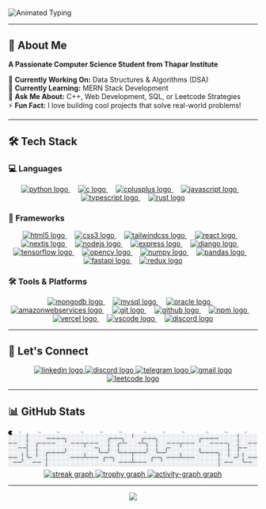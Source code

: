 # <div align="center">
  <img src="https://readme-typing-svg.herokuapp.com?font=Kalam&size=40&duration=3000&pause=1000&color=39FF14&center=true&vCenter=true&width=600&height=100&lines=Hello+Developers!+%F0%9F%91%8B;I+am+Priyansh" alt="Animated Typing" />
</div>

---

## 🚀 About Me

**A Passionate Computer Science Student from Thapar Institute**

🔭 **Currently Working On:** Data Structures & Algorithms (DSA)  
🌱 **Currently Learning:** MERN Stack Development  
💬 **Ask Me About:** C++, Web Development, SQL, or Leetcode Strategies  
⚡ **Fun Fact:** I love building cool projects that solve real-world problems!

---

## 🛠️ Tech Stack

### 💻 Languages
<div align="center">
  <a href="https://www.python.org" target="_blank">
    <img src="https://cdn.jsdelivr.net/gh/devicons/devicon/icons/python/python-original.svg" height="60" alt="python logo"  />
  </a>
  <img width="12" />
  <a href="https://en.wikipedia.org/wiki/C_(programming_language)" target="_blank">
    <img src="https://cdn.jsdelivr.net/gh/devicons/devicon/icons/c/c-original.svg" height="60" alt="c logo"  />
  </a>
  <img width="12" />
  <a href="https://isocpp.org" target="_blank">
    <img src="https://cdn.jsdelivr.net/gh/devicons/devicon/icons/cplusplus/cplusplus-original.svg" height="60" alt="cplusplus logo"  />
  </a>
  <img width="12" />
  <a href="https://developer.mozilla.org/en-US/docs/Web/JavaScript" target="_blank">
    <img src="https://cdn.jsdelivr.net/gh/devicons/devicon/icons/javascript/javascript-original.svg" height="60" alt="javascript logo"  />
  </a>
  <img width="12" />
  <a href="https://www.typescriptlang.org" target="_blank">
    <img src="https://skillicons.dev/icons?i=ts" height="60" alt="typescript logo"  />
  </a>
  <img width="12" />
  <a href="https://www.rust-lang.org" target="_blank">
    <img src="https://skillicons.dev/icons?i=rust" height="60" alt="rust logo"  />
  </a>
</div>

### 🚀 Frameworks
<div align="center">
  <a href="https://developer.mozilla.org/en-US/docs/Web/HTML" target="_blank">
    <img src="https://cdn.jsdelivr.net/gh/devicons/devicon/icons/html5/html5-original.svg" height="60" alt="html5 logo"  />
  </a>
  <img width="12" />
  <a href="https://developer.mozilla.org/en-US/docs/Web/CSS" target="_blank">
    <img src="https://cdn.jsdelivr.net/gh/devicons/devicon/icons/css3/css3-original.svg" height="60" alt="css3 logo"  />
  </a>
  <img width="12" />
  <a href="https://tailwindcss.com" target="_blank">
    <img src="https://cdn.simpleicons.org/tailwindcss/06B6D4" height="60" alt="tailwindcss logo"  />
  </a>
  <img width="12" />
  <a href="https://reactjs.org" target="_blank">
    <img src="https://cdn.jsdelivr.net/gh/devicons/devicon/icons/react/react-original.svg" height="60" alt="react logo"  />
  </a>
  <img width="12" />
  <a href="https://nextjs.org" target="_blank">
    <img src="https://cdn.jsdelivr.net/gh/devicons/devicon/icons/nextjs/nextjs-original.svg" height="60" alt="nextjs logo"  />
  </a>
  <img width="12" />
  <a href="https://nodejs.org" target="_blank">
    <img src="https://cdn.jsdelivr.net/gh/devicons/devicon/icons/nodejs/nodejs-original.svg" height="60" alt="nodejs logo"  />
  </a>
  <img width="12" />
  <a href="https://expressjs.com" target="_blank">
    <img src="https://skillicons.dev/icons?i=express" height="60" alt="express logo"  />
  </a>
  <img width="12" />
  <a href="https://www.djangoproject.com" target="_blank">
    <img src="https://skillicons.dev/icons?i=django" height="60" alt="django logo"  />
  </a>
  <img width="12" />
  <a href="https://www.tensorflow.org" target="_blank">
    <img src="https://cdn.jsdelivr.net/gh/devicons/devicon/icons/tensorflow/tensorflow-original.svg" height="60" alt="tensorflow logo"  />
  </a>
  <img width="12" />
  <a href="https://opencv.org" target="_blank">
    <img src="https://cdn.jsdelivr.net/gh/devicons/devicon/icons/opencv/opencv-original.svg" height="60" alt="opencv logo"  />
  </a>
  <img width="12" />
  <a href="https://numpy.org" target="_blank">
    <img src="https://cdn.jsdelivr.net/gh/devicons/devicon/icons/numpy/numpy-original.svg" height="60" alt="numpy logo"  />
  </a>
  <img width="12" />
  <a href="https://pandas.pydata.org" target="_blank">
    <img src="https://cdn.jsdelivr.net/gh/devicons/devicon/icons/pandas/pandas-original.svg" height="60" alt="pandas logo"  />
  </a>
  <img width="12" />
  <a href="https://fastapi.tiangolo.com" target="_blank">
    <img src="https://cdn.jsdelivr.net/gh/devicons/devicon/icons/fastapi/fastapi-original.svg" height="60" alt="fastapi logo"  />
  </a>
  <img width="12" />
  <a href="https://redux.js.org" target="_blank">
    <img src="https://cdn.jsdelivr.net/gh/devicons/devicon/icons/redux/redux-original.svg" height="60" alt="redux logo"  />
  </a>
</div>

### 🛠️ Tools & Platforms
<div align="center">
  <a href="https://www.mongodb.com" target="_blank">
    <img src="https://cdn.jsdelivr.net/gh/devicons/devicon/icons/mongodb/mongodb-original.svg" height="60" alt="mongodb logo"  />
  </a>
  <img width="12" />
  <a href="https://www.mysql.com" target="_blank">
    <img src="https://cdn.jsdelivr.net/gh/devicons/devicon/icons/mysql/mysql-original.svg" height="60" alt="mysql logo"  />
  </a>
  <img width="12" />
  <a href="https://www.oracle.com/database/" target="_blank">
    <img src="https://cdn.jsdelivr.net/gh/devicons/devicon/icons/oracle/oracle-original.svg" height="60" alt="oracle logo"  />
  </a>
  <img width="12" />
  <a href="https://aws.amazon.com" target="_blank">
    <img src="https://skillicons.dev/icons?i=aws" height="60" alt="amazonwebservices logo"  />
  </a>
  <img width="12" />
  <a href="https://git-scm.com" target="_blank">
    <img src="https://cdn.jsdelivr.net/gh/devicons/devicon/icons/git/git-original.svg" height="60" alt="git logo"  />
  </a>
  <img width="12" />
  <a href="https://github.com" target="_blank">
    <img src="https://skillicons.dev/icons?i=github" height="60" alt="github logo"  />
  </a>
  <img width="12" />
  <a href="https://www.npmjs.com" target="_blank">
    <img src="https://cdn.jsdelivr.net/gh/devicons/devicon/icons/npm/npm-original-wordmark.svg" height="60" alt="npm logo"  />
  </a>
  <img width="12" />
  <a href="https://vercel.com" target="_blank">
    <img src="https://skillicons.dev/icons?i=vercel" height="60" alt="vercel logo"  />
  </a>
  <img width="12" />
  <a href="https://code.visualstudio.com" target="_blank">
    <img src="https://cdn.jsdelivr.net/gh/devicons/devicon/icons/vscode/vscode-original.svg" height="60" alt="vscode logo"  />
  </a>
  <img width="12" />
  <a href="https://discord.com" target="_blank">
    <img src="https://cdn.simpleicons.org/discord/5865F2" height="60" alt="discord logo"  />
  </a>
</div>

---

## 🤝 Let's Connect

<div align="center">
  <a href="https://linkedin.com/in/priyanshgoel" target="_blank">
    <img src="https://img.shields.io/static/v1?message=LinkedIn&logo=linkedin&label=&color=0077B5&logoColor=white&labelColor=&style=for-the-badge" height="25" alt="linkedin logo"  />
  </a>
  <a href="https://discord.com/users/priyanshgoel0401" target="_blank">
    <img src="https://img.shields.io/static/v1?message=Discord&logo=discord&label=&color=7289DA&logoColor=white&labelColor=&style=for-the-badge" height="25" alt="discord logo"  />
  </a>
  <a href="https://t.me/priyanshgoel0401" target="_blank">
    <img src="https://img.shields.io/static/v1?message=Telegram&logo=telegram&label=&color=2CA5E0&logoColor=white&labelColor=&style=for-the-badge" height="25" alt="telegram logo"  />
  </a>
  <a href="mailto:priyanshgoel0401@gmail.com">
    <img src="https://img.shields.io/static/v1?message=Gmail&logo=gmail&label=&color=D14836&logoColor=white&labelColor=&style=for-the-badge" height="25" alt="gmail logo"  />
  </a>
  <a href="https://leetcode.com/priyansh_0401" target="_blank">
    <img src="https://img.shields.io/static/v1?message=LeetCode&logo=leetcode&label=&color=FFA116&logoColor=white&labelColor=&style=for-the-badge" height="25" alt="leetcode logo"  />
  </a>
</div>

---

## 📊 GitHub Stats

<a href="https://github.com/priyansh0401" target="_blank">
  <picture>
    <source media="(prefers-color-scheme: dark)" srcset="https://raw.githubusercontent.com/priyansh0401/priyansh0401/output/pacman-contribution-graph-dark.svg">
    <source media="(prefers-color-scheme: light)" srcset="https://raw.githubusercontent.com/priyansh0401/priyansh0401/output/pacman-contribution-graph.svg">
    <img alt="pacman contribution graph" src="https://raw.githubusercontent.com/priyansh0401/priyansh0401/output/pacman-contribution-graph.svg">
  </picture>
</a>

<div align="center">
  
  <a href="https://github.com/priyansh0401" target="_blank">
    <img src="https://streak-stats.demolab.com?user=priyansh0401&locale=en&mode=daily&theme=github_dark&hide_border=false&border_radius=5&order=3" height="150" alt="streak graph"  />
  </a>
  <a href="https://github.com/priyansh0401" target="_blank">
    <img src="https://github-profile-trophy.vercel.app?username=priyansh0401&theme=darkhub&column=-1&row=1&margin-w=8&margin-h=8&no-bg=false&no-frame=false&order=4" height="150" alt="trophy graph"  />
  </a>
  <a href="https://github.com/priyansh0401" target="_blank">
    <img src="https://github-readme-activity-graph.vercel.app/graph?username=priyansh0401&radius=16&theme=github-dark&area=true&order=5&color=2dba4e&hide_title=false&line=2dba4e&point=2dba4e&title_color=2dba4e&area_color=2dba4e" height="300" alt="activity-graph graph"  />
  </a>
</div>

---

<div align="center">
  <img src="https://profile-counter.glitch.me/priyansh0401/count.svg?"  />
</div>
